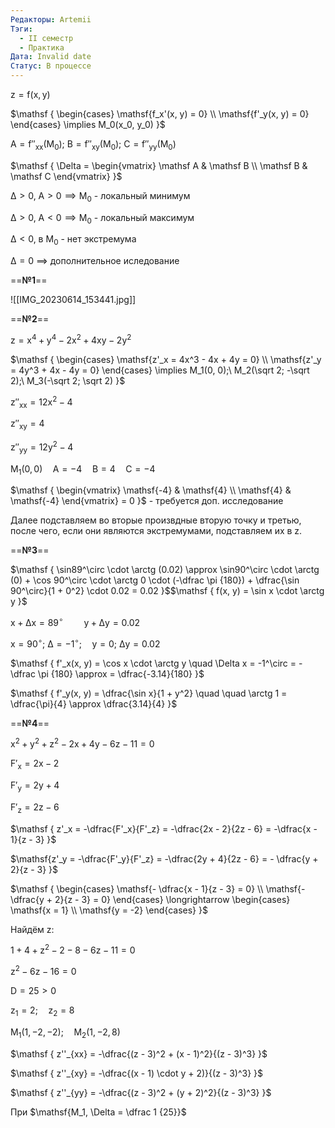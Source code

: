 ```yaml
---
Редакторы: Artemii
Тэги:
  - II семестр
  - Практика
Дата: Invalid date
Статус: В процессе
---
```

$\mathsf  
{  
z = f(x, y)  
}$

$\mathsf  
{  
\begin{cases}  
\mathsf{f_x'(x, y) = 0} \\  
\mathsf{f'_y(x, y) = 0}  
\end{cases} \implies M_0(x_0, y_0)  
}$

  

$\mathsf  
{  
A = f''_{xx} (M_0);\ B = f''_{xy} (M_0);\ C = f''_{yy}(M_0)  
}$

$\mathsf  
{  
\Delta = \begin{vmatrix}  
\mathsf A & \mathsf B \\  
\mathsf B & \mathsf C  
\end{vmatrix}  
}$

$\mathsf  
{  
\Delta \gt 0,\ A \gt 0 \implies M_0  
}$ - локальный минимум

$\mathsf  
{  
\Delta > 0,\ A < 0 \implies M_0  
}$ - локальный максимум

$\mathsf  
{  
\Delta < 0  
}$, в $\mathsf {M_0}$ - нет экстремума

$\mathsf  
{  
\Delta = 0  
}$ $\implies$ дополнительное иследование

  

==**№1**==

![[IMG_20230614_153441.jpg]]

  

==**№2**==

$\mathsf  
{  
z = x^4 + y^4 - 2x^2 + 4xy - 2y^2  
}$

$\mathsf  
{  
\begin{cases}  
\mathsf{z'_x = 4x^3 - 4x + 4y = 0} \\  
\mathsf{z'_y = 4y^3 + 4x - 4y = 0}  
\end{cases} \implies M_1(0, 0);\ M_2(\sqrt 2; -\sqrt 2);\ M_3(-\sqrt 2; \sqrt 2)  
}$

$\mathsf  
{  
z''_{xx} = 12x^2 - 4  
}$

$\mathsf  
{  
z''_{xy} = 4  
}$

$\mathsf  
{  
z''_{yy} = 12y^2 - 4  
}$

$\mathsf  
{  
M_1(0, 0)\quad A = -4\quad B = 4\quad C = -4  
}$

$\mathsf  
{  
\begin{vmatrix}  
\mathsf{-4} & \mathsf{4} \\  
\mathsf{4} & \mathsf{-4}  
\end{vmatrix} = 0  
}$ - требуется доп. исследование

  

Далее подставляем во вторые произвдные вторую точку и третью, после чего, если они являются экстремумами, подставляем их в $\mathsf z$.

  

  

==**№3**==

$\mathsf  
{  
\sin89^\circ \cdot \arctg (0.02) \approx \sin90^\circ \cdot \arctg (0) + \cos 90^\circ \cdot \arctg 0 \cdot (-\dfrac \pi {180}) + \dfrac{\sin 90^\circ}{1 + 0^2} \cdot 0.02 = 0.02  
}$$\mathsf  
{  
f(x, y) = \sin x \cdot \arctg y  
}$

$\mathsf  
{  
x + \Delta x = 89^\circ \quad \quad y + \Delta y = 0.02  
}$

$\mathsf  
{  
x = 90^\circ;\ \Delta = -1^\circ;\quad y = 0;\ \Delta y = 0.02  
}$

$\mathsf  
{  
f'_x(x, y) = \cos x \cdot \arctg y \quad \Delta x = -1^\circ = -\dfrac \pi {180} \approx = \dfrac{-3.14}{180}  
}$

$\mathsf  
{  
f'_y(x, y) = \dfrac{\sin x}{1 + y^2} \quad \quad \arctg 1 = \dfrac{\pi}{4} \approx \dfrac{3.14}{4}  
}$

  

==**№4**==

$\mathsf  
{  
x^2 + y^2 + z^2 - 2x + 4y - 6z - 11 = 0  
}$

$\mathsf  
{  
F'_x = 2x - 2  
}$

$\mathsf  
{  
F'_y = 2y + 4  
}$

$\mathsf  
{  
F'_z = 2z - 6  
}$

$\mathsf  
{  
z'_x = -\dfrac{F'_x}{F'_z} = -\dfrac{2x - 2}{2z - 6} = -\dfrac{x - 1}{z - 3}  
}$

$\mathsf{z'_y = -\dfrac{F'_y}{F'_z} = -\dfrac{2y + 4}{2z - 6} = - \dfrac{y + 2}{z - 3}  
}$

$\mathsf  
{  
\begin{cases}  
\mathsf{- \dfrac{x - 1}{z - 3} = 0} \\  
\mathsf{- \dfrac{y + 2}{z - 3} = 0}  
\end{cases} \longrightarrow  
\begin{cases}  
\mathsf{x = 1} \\  
\mathsf{y = -2}  
\end{cases}  
}$

  

Найдём $\mathsf z$:

$\mathsf  
{  
1 + 4 + z^2 - 2 - 8 - 6z - 11 = 0  
}$

$\mathsf  
{  
z^2 - 6z - 16 = 0  
}$

$\mathsf  
{  
D = 25 > 0  
}$

$\mathsf  
{  
z_1 = 2; \quad z_2 = 8  
}$

$\mathsf  
{  
M_1(1, -2, -2); \quad M_2(1, -2, 8)  
}$

  

$\mathsf  
{  
z''_{xx} = -\dfrac{(z - 3)^2 + (x - 1)^2}{(z - 3)^3}  
}$

$\mathsf  
{  
z''_{xy} = -\dfrac{(x - 1) \cdot y + 2)}{(z - 3)^3}  
}$

$\mathsf  
{  
z''_{yy} = -\dfrac{(z - 3)^2 + (y + 2)^2}{(z - 3)^3}  
}$

  

При $\mathsf{M_1, \Delta = \dfrac 1 {25}}$